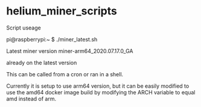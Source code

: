 # helium_miner_scripts

Script useage

pi@raspberrypi:~ $ ./miner_latest.sh

Latest miner version miner-arm64_2020.07.17.0_GA

already on the latest version


This can be called from a cron or ran in a shell.

Currently it is setup to use arm64 version, but it can be easily modified to use the amd64 docker image build by modifying the ARCH variable to equal amd instead of arm.
